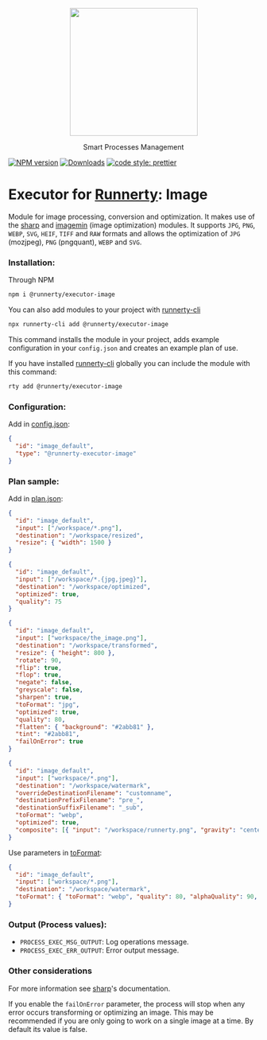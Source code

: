 <p align="center">
  <a href="http://runnerty.io">
    <img height="257" src="https://runnerty.io/assets/header/logo-stroked.png">
  </a>
  <p align="center">Smart Processes Management</p>
</p>

[![NPM version][npm-image]][npm-url] [![Downloads][downloads-image]][npm-url]
<a href="#badge">
<img alt="code style: prettier" src="https://img.shields.io/badge/code_style-prettier-ff69b4.svg">
</a>

# Executor for [Runnerty]: Image

Module for image processing, conversion and optimization.
It makes use of the [sharp] and [imagemin] (image optimization) modules.
It supports `JPG`, `PNG`, `WEBP`, `SVG`, `HEIF`, `TIFF` and `RAW` formats and allows the optimization of `JPG` (mozjpeg), `PNG` (pngquant), `WEBP` and `SVG`.

### Installation:

Through NPM

```bash
npm i @runnerty/executor-image
```

You can also add modules to your project with [runnerty-cli]

```bash
npx runnerty-cli add @runnerty/executor-image
```

This command installs the module in your project, adds example configuration in your `config.json` and creates an example plan of use.

If you have installed [runnerty-cli] globally you can include the module with this command:

```bash
rty add @runnerty/executor-image
```

### Configuration:

Add in [config.json]:

```json
{
  "id": "image_default",
  "type": "@runnerty-executor-image"
}
```

### Plan sample:

Add in [plan.json]:

```json
{
  "id": "image_default",
  "input": ["/workspace/*.png"],
  "destination": "/workspace/resized",
  "resize": { "width": 1500 }
}
```

```json
{
  "id": "image_default",
  "input": ["/workspace/*.{jpg,jpeg}"],
  "destination": "/workspace/optimized",
  "optimized": true,
  "quality": 75
}
```

```json
{
  "id": "image_default",
  "input": ["workspace/the_image.png"],
  "destination": "/workspace/transformed",
  "resize": { "height": 800 },
  "rotate": 90,
  "flip": true,
  "flop": true,
  "negate": false,
  "greyscale": false,
  "sharpen": true,
  "toFormat": "jpg",
  "optimized": true,
  "quality": 80,
  "flatten": { "background": "#2abb81" },
  "tint": "#2abb81",
  "failOnError": true
}
```

```json
{
  "id": "image_default",
  "input": ["workspace/*.png"],
  "destination": "/workspace/watermark",
  "overrideDestinationFilename": "customname",
  "destinationPrefixFilename": "pre_",
  "destinationSuffixFilename": "_sub",
  "toFormat": "webp",
  "optimized": true,
  "composite": [{ "input": "/workspace/runnerty.png", "gravity": "center", "blend": "soft-light" }]
}
```

Use parameters in [toFormat]:

```json
{
  "id": "image_default",
  "input": ["workspace/*.png"],
  "destination": "/workspace/watermark",
  "toFormat": { "toFormat": "webp", "quality": 80, "alphaQuality": 90, "lossless": false }
}
```

### Output (Process values):

- `PROCESS_EXEC_MSG_OUTPUT`: Log operations message.
- `PROCESS_EXEC_ERR_OUTPUT`: Error output message.

### Other considerations

For more information see [sharp]'s documentation.

If you enable the `failOnError` parameter, the process will stop when any error occurs transforming or optimizing an image.
This may be recommended if you are only going to work on a single image at a time.
By default its value is false.

[runnerty]: http://www.runnerty.io
[downloads-image]: https://img.shields.io/npm/dm/@runnerty/executor-image.svg
[npm-url]: https://www.npmjs.com/package/@runnerty/executor-image
[npm-image]: https://img.shields.io/npm/v/@runnerty/executor-image.svg
[sharp]: https://sharp.pixelplumbing.com
[imagemin]: https://github.com/imagemin/imagemin
[toformat]: https://sharp.pixelplumbing.com/api-output#toformat
[config.json]: http://docs.runnerty.io/config/
[plan.json]: http://docs.runnerty.io/plan/
[runnerty-cli]: https://www.npmjs.com/package/runnerty-cli
